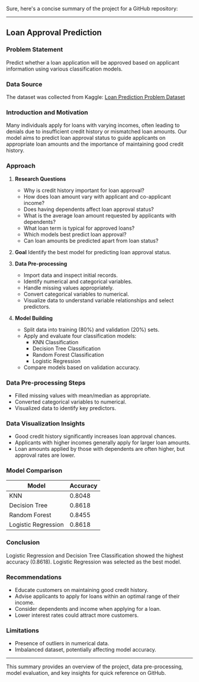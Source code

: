 Sure, here's a concise summary of the project for a GitHub repository:

---

## Loan Approval Prediction

### Problem Statement
Predict whether a loan application will be approved based on applicant information using various classification models.

### Data Source
The dataset was collected from Kaggle: [Loan Prediction Problem Dataset](https://www.kaggle.com/datasets/altruistdelhite04/loan-prediction-problem-dataset?select=train_u6lujuX_CVtuZ9i.csv)

### Introduction and Motivation
Many individuals apply for loans with varying incomes, often leading to denials due to insufficient credit history or mismatched loan amounts. Our model aims to predict loan approval status to guide applicants on appropriate loan amounts and the importance of maintaining good credit history.

### Approach

1. **Research Questions**
   - Why is credit history important for loan approval?
   - How does loan amount vary with applicant and co-applicant income?
   - Does having dependents affect loan approval status?
   - What is the average loan amount requested by applicants with dependents?
   - What loan term is typical for approved loans?
   - Which models best predict loan approval?
   - Can loan amounts be predicted apart from loan status?

2. **Goal**
   Identify the best model for predicting loan approval status.

3. **Data Pre-processing**
   - Import data and inspect initial records.
   - Identify numerical and categorical variables.
   - Handle missing values appropriately.
   - Convert categorical variables to numerical.
   - Visualize data to understand variable relationships and select predictors.

4. **Model Building**
   - Split data into training (80%) and validation (20%) sets.
   - Apply and evaluate four classification models:
     - KNN Classification
     - Decision Tree Classification
     - Random Forest Classification
     - Logistic Regression
   - Compare models based on validation accuracy.

### Data Pre-processing Steps
- Filled missing values with mean/median as appropriate.
- Converted categorical variables to numerical.
- Visualized data to identify key predictors.

### Data Visualization Insights
- Good credit history significantly increases loan approval chances.
- Applicants with higher incomes generally apply for larger loan amounts.
- Loan amounts applied by those with dependents are often higher, but approval rates are lower.

### Model Comparison
| Model | Accuracy |
|-------|----------|
| KNN   | 0.8048   |
| Decision Tree | 0.8618 |
| Random Forest | 0.8455 |
| Logistic Regression | 0.8618 |

### Conclusion
Logistic Regression and Decision Tree Classification showed the highest accuracy (0.8618). Logistic Regression was selected as the best model.

### Recommendations
- Educate customers on maintaining good credit history.
- Advise applicants to apply for loans within an optimal range of their income.
- Consider dependents and income when applying for a loan.
- Lower interest rates could attract more customers.

### Limitations
- Presence of outliers in numerical data.
- Imbalanced dataset, potentially affecting model accuracy.

---

This summary provides an overview of the project, data pre-processing, model evaluation, and key insights for quick reference on GitHub.
